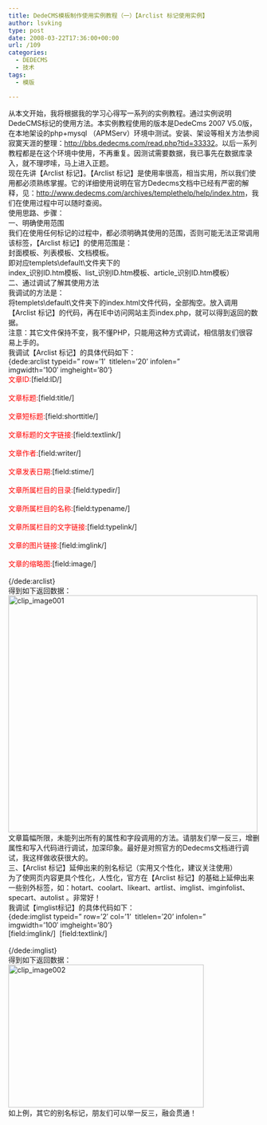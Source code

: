 ```yaml
---
title: DedeCMS模板制作使用实例教程（一）【Arclist 标记使用实例】
author: lsvking
type: post
date: 2008-03-22T17:36:00+00:00
url: /109
categories:
  - DEDECMS
  - 技术
tags:
  - 模版

---
```

从本文开始，我将根据我的学习心得写一系列的实例教程。通过实例说明DedeCMS标记的使用方法。本实例教程使用的版本是DedeCms 2007 V5.0版，在本地架设的php+mysql （APMServ）环境中测试。安装、架设等相关方法参阅寂寞天涯的整理：<http://bbs.dedecms.com/read.php?tid=33332>。以后一系列教程都是在这个环境中使用，不再重复。因测试需要数据，我已事先在数据库录入，就不理啰嗦，马上进入正题。   
现在先讲【Arclist 标记】。【Arclist 标记】是使用率很高，相当实用，所以我们使用都必须熟练掌握。它的详细使用说明在官方Dedecms文档中已经有严密的解释，见：<http://www.dedecms.com/archives/templethelp/help/index.htm>，我们在使用过程中可以随时查阅。   
使用思路、步骤：   
一、明确使用范围   
我们在使用任何标记的过程中，都必须明确其使用的范围，否则可能无法正常调用该标签，【Arclist 标记】的使用范围是：   
封面模板、列表模板、文档模板。   
即对应templets\default\文件夹下的   
index\_识别ID.htm模板、list\_识别ID.htm模板、article_识别ID.htm模板）   
二、通过调试了解其使用方法   
我调试的方法是：   
将templets\default\文件夹下的index.html文件代码，全部掏空。放入调用【Arclist 标记】的代码，再在IE中访问网站主页index.php，就可以得到返回的数据。   
注意：其它文件保持不变，我不懂PHP，只能用这种方式调试，相信朋友们很容易上手的。   
我调试【Arclist 标记】的具体代码如下：   
{dede:arclist typeid=&#8221; row=&#8217;1&#8217;&#160; titlelen=&#8217;20&#8217; infolen=&#8221;   
imgwidth=&#8217;100&#8242; imgheight=&#8217;80&#8217;}   
<font color="red">文章ID:</font>[field:ID/] <br />   
<font color="red">文章标题:</font>[field:title/] <br />   
<font color="red">文章短标题:</font>[field:shorttitle/] <br />   
<font color="red">文章标题的文字链接:</font>[field:textlink/] <br />   
<font color="red">文章作者:</font>[field:writer/] <br />   
<font color="red">文章发表日期:</font>[field:stime/] <br />   
<font color="red">文章所属栏目的目录:</font>[field:typedir/] <br />   
<font color="red">文章所属栏目的名称:</font>[field:typename/] <br />   
<font color="red">文章所属栏目的文字链接:</font>[field:typelink/] <br />   
<font color="red">文章的图片链接:</font>[field:imglink/] <br />   
<font color="red">文章的缩略图:</font>[field:image/] <br />   
{/dede:arclist}   
得到如下返回数据：   
[<img style="border-right: 0px; border-top: 0px; border-left: 0px; border-bottom: 0px" height="476" alt="clip_image001" src="http://lsvking.longshe.net/wp-content/uploads/2008/03/windowslivewriterdedecmsarclist-f6d4clip-image001-thumb.gif" width="500" border="0" />][1]   
文章篇幅所限，未能列出所有的属性和字段调用的方法。请朋友们举一反三，增删属性和写入代码进行调试，加深印象。最好是对照官方的Dedecms文档进行调试，我这样做收获很大的。   
三、【Arclist 标记】延伸出来的别名标记（实用又个性化，建议关注使用）   
为了使网页内容更具个性化，人性化，官方在【Arclist 标记】的基础上延伸出来一些别外标签，如：hotart、coolart、likeart、artlist、imglist、imginfolist、specart、autolist 。非常好！   
我调试【imglist标记】的具体代码如下：   
{dede:imglist typeid=&#8221; row=&#8217;2&#8242; col=&#8217;1&#8217;&#160; titlelen=&#8217;20&#8217; infolen=&#8221;   
imgwidth=&#8217;100&#8242; imgheight=&#8217;80&#8217;}   
[field:imglink/]&#160; [field:textlink/]<br />   
{/dede:imglist}   
得到如下返回数据：   
[<img style="border-right: 0px; border-top: 0px; border-left: 0px; border-bottom: 0px" height="287" alt="clip_image002" src="http://lsvking.longshe.net/wp-content/uploads/2008/03/windowslivewriterdedecmsarclist-f6d4clip-image002-thumb.gif" width="392" border="0" />][2]   
如上例，其它的别名标记，朋友们可以举一反三，融会贯通！

 [1]: http://lsvking.longshe.net/wp-content/uploads/2008/03/windowslivewriterdedecmsarclist-f6d4clip-image001-2.gif
 [2]: http://lsvking.longshe.net/wp-content/uploads/2008/03/windowslivewriterdedecmsarclist-f6d4clip-image002-2.gif